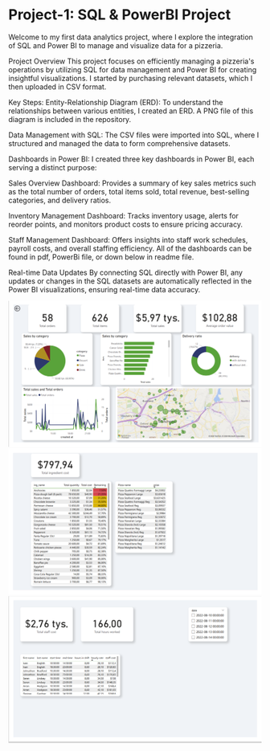 # Project-1: SQL & PowerBI Project

Welcome to my first data analytics project, where I explore the integration of SQL and Power BI to manage and visualize data for a pizzeria.

Project Overview
This project focuses on efficiently managing a pizzeria's operations by utilizing SQL for data management and Power BI for creating insightful visualizations. I started by purchasing relevant datasets, which I then uploaded in CSV format.

Key Steps:
Entity-Relationship Diagram (ERD):
To understand the relationships between various entities, I created an ERD. A PNG file of this diagram is included in the repository.

Data Management with SQL:
The CSV files were imported into SQL, where I structured and managed the data to form comprehensive datasets.

Dashboards in Power BI:
I created three key dashboards in Power BI, each serving a distinct purpose:

Sales Overview Dashboard:
Provides a summary of key sales metrics such as the total number of orders, total items sold, total revenue, best-selling categories, and delivery ratios.

Inventory Management Dashboard:
Tracks inventory usage, alerts for reorder points, and monitors product costs to ensure pricing accuracy.

Staff Management Dashboard:
Offers insights into staff work schedules, payroll costs, and overall staffing efficiency.
All of the dashboards can be found in pdf, PowerBi file, or down below in readme file.

Real-time Data Updates
By connecting SQL directly with Power BI, any updates or changes in the SQL datasets are automatically reflected in the Power BI visualizations, ensuring real-time data accuracy.

![Dashboard 1](png's/DASHBOARD1.png)
![Dashboard 1](png's/DASHBOARD2.png)
![Dashboard 1](png's/DASHBOARD3.png)
